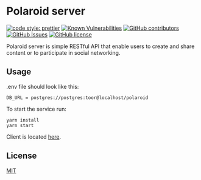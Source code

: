 # Polaroid server

[![code style: prettier](https://img.shields.io/badge/code_style-prettier-ff69b4.svg)](https://github.com/prettier/prettier)
[![Known Vulnerabilities](https://snyk.io/test/github/malcodeman/polaroid-server/badge.svg)](https://snyk.io/test/github/malcodeman/polaroid-server)
[![GitHub contributors](https://img.shields.io/github/contributors/malcodeman/polaroid-server.svg)](https://github.com/malcodeman/polaroid-server)
[![GitHub Issues](https://img.shields.io/github/issues/malcodeman/polaroid-server.svg)](https://github.com/malcodeman/polaroid-server/issues)
[![GitHub license](https://img.shields.io/badge/license-MIT-blue.svg)](https://github.com/malcodeman/polaroid-server/blob/master/LICENSE)

Polaroid server is simple RESTful API that enable users to create and share content or to participate in social networking.

## Usage

.env file should look like this:

```
DB_URL = postgres://postgres:toor@localhost/polaroid
```

To start the service run:

```
yarn install
yarn start
```

Client is located [here](https://github.com/malcodeman/polaroid-client).

## License

[MIT](./LICENSE)
